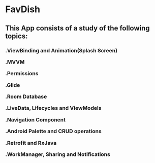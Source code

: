 # FavDish

<H2>This App consists of a study of the following topics:</H2>

<h3>
.ViewBinding and Animation(Splash Screen)

.MVVM

.Permissions

.Glide

.Room Database

.LiveData, Lifecycles and ViewModels

.Navigation Component

.Android Palette and CRUD operations

.Retrofit and RxJava

.WorkManager, Sharing and Notifications
